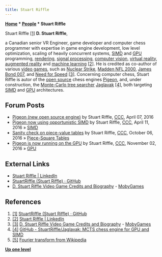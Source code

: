 ```yaml
---
title: Stuart Riffle
---
```

**[Home](Home "Home") \* [People](People "People") \* Stuart Riffle**



 [](http://old.csvn.nl/mei2003toernooi.html) Stuart Riffle <a id="cite-note-1" href="#cite-ref-1">[1]</a> 
**D. Stuart Riffle**,  

a Canadian senior VR Engineer, game developer and computer chess programmer with expertise in game engine development, low level optimization, scaling of heavily concurrent systems, [SIMD](SIMD_and_SWAR_Techniques "SIMD and SWAR Techniques") and [GPU](GPU "GPU") programming, [rendering](https://en.wikipedia.org/wiki/Rendering_(computer_graphics)),
[signal processing](https://en.wikipedia.org/wiki/Signal_processing), [computer vision](https://en.wikipedia.org/wiki/Computer_vision), [virtual reality](https://en.wikipedia.org/wiki/Virtual_reality), [augmented reality](https://en.wikipedia.org/wiki/Augmented_reality) and [machine learning](Learning "Learning") <a id="cite-note-2" href="#cite-ref-2">[2]</a>.
He is credited as co-author of various [video games](https://en.wikipedia.org/wiki/Video_game), such as [Nuclear Strike](https://en.wikipedia.org/wiki/Nuclear_Strike), [Madden NFL 2000](https://en.wikipedia.org/wiki/Madden_NFL_2000), [James Bond 007](https://en.wikipedia.org/wiki/James_Bond_in_video_games), and [Need for Speed](https://en.wikipedia.org/wiki/Need_for_Speed) <a id="cite-note-3" href="#cite-ref-3">[3]</a>.
Concerning computer chess, Stuart Riffle is autor of the [open source](Category:Open_Source "Category:Open Source") chess engines [Pigeon](Pigeon "Pigeon"), and, under construction, the [Monte-Carlo tree searcher](Monte-Carlo_Tree_Search "Monte-Carlo Tree Search") [Jaglavak](Jaglavak "Jaglavak") <a id="cite-note-4" href="#cite-ref-4">[4]</a>, both targeting [SIMD](SIMD_and_SWAR_Techniques "SIMD and SWAR Techniques") and [GPU](GPU "GPU") architectures.



## Forum Posts


* [Pigeon (new open source engine)](http://www.talkchess.com/forum/viewtopic.php?t=59782) by Stuart Riffle, [CCC](CCC "CCC"), April 07, 2016
* [Pigeon now using opportunistic SIMD](http://www.talkchess.com/forum/viewtopic.php?t=59820) by Stuart Riffle, [CCC](CCC "CCC"), April 11, 2016 » [SIMD](SIMD_and_SWAR_Techniques "SIMD and SWAR Techniques")
* [Sanity check on piece-value tables](http://www.talkchess.com/forum3/viewtopic.php?f=7&t=61631) by Stuart Riffle, [CCC](CCC "CCC"), October 06, 2016 » [Piece-Square Tables](Piece-Square_Tables "Piece-Square Tables")
* [Pigeon is now running on the GPU](http://www.talkchess.com/forum/viewtopic.php?t=61925) by Stuart Riffle, [CCC](CCC "CCC"), November 02, 2016 » [GPU](GPU "GPU")


## External Links


* [Stuart Riffle | LinkedIn](https://www.linkedin.com/in/stuartriffle/)
* [StuartRiffle (Stuart Riffle) · GitHub](https://github.com/StuartRiffle)
* [D. Stuart Riffle Video Game Credits and Biography](https://www.mobygames.com/developer/sheet/view/developerId,14837/) - [MobyGames](https://en.wikipedia.org/wiki/MobyGames)


## References


1. <a id="cite-ref-1" href="#cite-note-1">[1]</a> [StuartRiffle (Stuart Riffle) · GitHub](https://github.com/StuartRiffle)
2. <a id="cite-ref-2" href="#cite-note-2">[2]</a> [Stuart Riffle | LinkedIn](https://www.linkedin.com/in/stuartriffle/)
3. <a id="cite-ref-3" href="#cite-note-3">[3]</a> [D. Stuart Riffle Video Game Credits and Biography](https://www.mobygames.com/developer/sheet/view/developerId,14837/) - [MobyGames](https://en.wikipedia.org/wiki/MobyGames)
4. <a id="cite-ref-4" href="#cite-note-4">[4]</a> [GitHub - StuartRiffle/Jaglavak: MCTS chess engine for GPU and SIMD](https://github.com/StuartRiffle/Jaglavak)
5. <a id="cite-ref-5" href="#cite-note-5">[5]</a> [Fourier transform from Wikipedia](https://en.wikipedia.org/wiki/Fourier_transform)

**[Up one level](People "People")**







 

